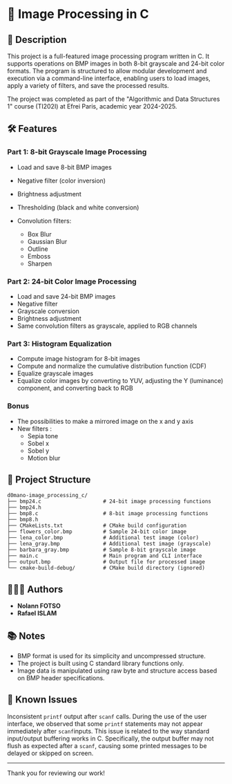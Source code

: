 # 📸 Image Processing in C

## 📄 Description

This project is a full-featured image processing program written in C. It supports operations on BMP images in both 8-bit grayscale and 24-bit color formats. The program is structured to allow modular development and execution via a command-line interface, enabling users to load images, apply a variety of filters, and save the processed results.

The project was completed as part of the "Algorithmic and Data Structures 1" course (TI202I) at Efrei Paris, academic year 2024-2025.

## 🛠️ Features

### Part 1: 8-bit Grayscale Image Processing

* Load and save 8-bit BMP images
* Negative filter (color inversion)
* Brightness adjustment
* Thresholding (black and white conversion)
* Convolution filters:

    * Box Blur
    * Gaussian Blur
    * Outline
    * Emboss
    * Sharpen

### Part 2: 24-bit Color Image Processing

* Load and save 24-bit BMP images
* Negative filter
* Grayscale conversion
* Brightness adjustment
* Same convolution filters as grayscale, applied to RGB channels

### Part 3: Histogram Equalization

* Compute image histogram for 8-bit images
* Compute and normalize the cumulative distribution function (CDF)
* Equalize grayscale images
* Equalize color images by converting to YUV, adjusting the Y (luminance) component, and converting back to RGB

### Bonus 
* The possibilities to make a mirrored image on the x and y axis 
* New filters :
  * Sepia tone
  * Sobel x
  * Sobel y
  * Motion blur

## 📁 Project Structure

```
d0mano-image_processing_c/
├── bmp24.c                    # 24-bit image processing functions
├── bmp24.h
├── bmp8.c                     # 8-bit image processing functions
├── bmp8.h
├── CMakeLists.txt             # CMake build configuration
├── flowers_color.bmp          # Sample 24-bit color image
├── lena_color.bmp             # Additional test image (color)
├── lena_gray.bmp              # Additional test image (grayscale)
├── barbara_gray.bmp           # Sample 8-bit grayscale image
├── main.c                     # Main program and CLI interface
├── output.bmp                 # Output file for processed image
└── cmake-build-debug/         # CMake build directory (ignored)
```

## 🧑‍🤝‍🧑 Authors

* **Nolann FOTSO**
* **Rafael ISLAM**

## 📚 Notes

* BMP format is used for its simplicity and uncompressed structure.
* The project is built using C standard library functions only.
* Image data is manipulated using raw byte and structure access based on BMP header specifications.

## 🐞 Known Issues

Inconsistent `printf` output after `scanf` calls. During the use of the user interface, we observed that some `printf` statements may not appear immediately after `scanf`inputs. This issue is related to the way standard input/output buffering works in C. Specifically, the output buffer may not flush as expected after a `scanf`, causing some printed messages to be delayed or skipped on screen.


---

Thank you for reviewing our work!
